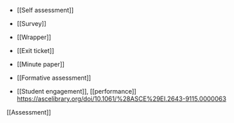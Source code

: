 - [[Self assessment]]
- [[Survey]]
- [[Wrapper]]
- [[Exit ticket]]
- [[Minute paper]]
- [[Formative assessment]]

- [[Student engagement]], [[performance]] https://ascelibrary.org/doi/10.1061/%28ASCE%29EI.2643-9115.0000063

[[Assessment]]
